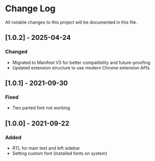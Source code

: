 # Change Log
All notable changes to this project will be documented in this file.

## [1.0.2] - 2025-04-24

### Changed
- Migrated to Manifest V3 for better compatibility and future-proofing
- Updated extension structure to use modern Chrome extension APIs

## [1.0.1] - 2021-09-30

### Fixed

- Two parted font not working

 
## [1.0.0] - 2021-09-22
 
### Added

- RTL for main text and left sidebar
- Setting custom font (installed fonts on system)
